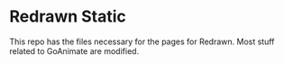 # Redrawn Static
This repo has the files necessary for the pages for Redrawn. Most stuff related to GoAnimate are modified.
